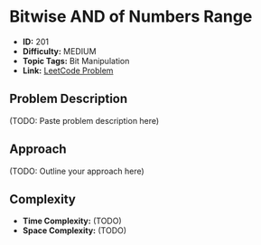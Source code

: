 # Bitwise AND of Numbers Range

- **ID:** 201
- **Difficulty:** MEDIUM
- **Topic Tags:** Bit Manipulation
- **Link:** [LeetCode Problem](https://leetcode.com/problems/bitwise-and-of-numbers-range/description/)

## Problem Description

(TODO: Paste problem description here)

## Approach

(TODO: Outline your approach here)

## Complexity

- **Time Complexity:** (TODO)
- **Space Complexity:** (TODO)
